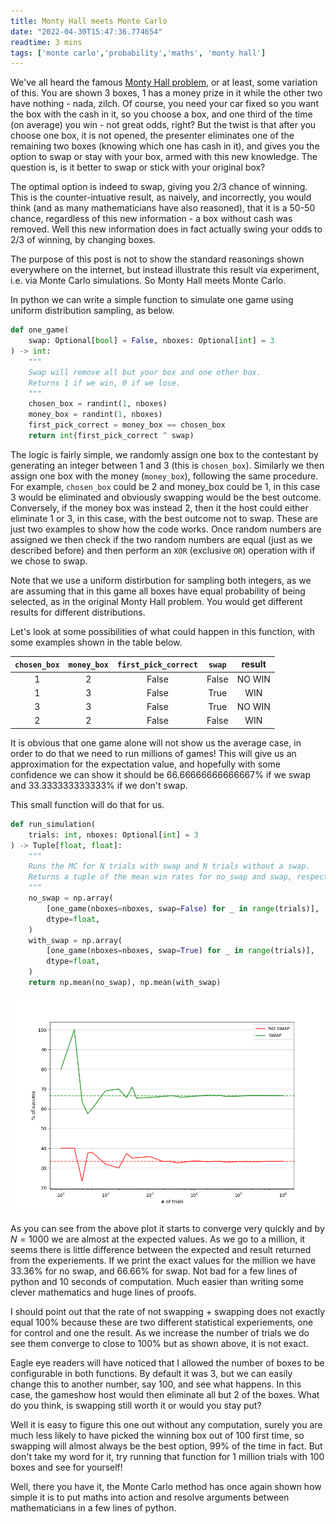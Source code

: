 ```yaml
---
title: Monty Hall meets Monte Carlo
date: "2022-04-30T15:47:36.774654"
readtime: 3 mins
tags: ['monte carlo','probability','maths', 'monty hall']
---
```


We've all heard the famous [Monty Hall problem](https://en.wikipedia.org/wiki/Monty_Hall_problem), or at least, some variation of this. You are shown 3 boxes, 1 has a money prize in it while the other two have nothing - nada, zilch. Of course, you need your car fixed so you want the box with the cash in it, so you choose a box, and one third of the time (on average) you win - not great odds, right? But the twist is that after you choose one box, it is not opened, the presenter eliminates one of the remaining two boxes (knowing which one has cash in it), and gives you the option to swap or stay with your box, armed with this new knowledge. The question is, is it better to swap or stick with your original box?

The optimal option is indeed to swap, giving you 2/3 chance of winning. This is the counter-intuative result, as naively, and incorrectly, you would think (and as many mathematicians have also reasoned), that it is a 50-50 chance, regardless of this new information - a box without cash was removed. Well this new information does in fact actually swing your odds to 2/3 of winning, by changing boxes.

The purpose of this post is not to show the standard reasonings shown everywhere on the internet, but instead illustrate this result via experiment, i.e. via Monte Carlo simulations. So Monty Hall meets Monte Carlo.

In python we can write a simple function to simulate one game using uniform distribution sampling, as below.
```python
def one_game(
    swap: Optional[bool] = False, nboxes: Optional[int] = 3
) -> int:
    """
    Swap will remove all but your box and one other box.
    Returns 1 if we win, 0 if we lose.
    """
    chosen_box = randint(1, nboxes)
    money_box = randint(1, nboxes)
    first_pick_correct = money_box == chosen_box
    return int(first_pick_correct ^ swap)
```

The logic is fairly simple, we randomly assign one box to the contestant by generating an integer between 1 and 3 (this is `chosen_box`). Similarly we then assign one box with the money (`money_box`), following the same procedure. For example, `chosen_box` could be 2 and money_box could be 1, in this case 3 would be eliminated and obviously swapping would be the best outcome. Conversely, if the money box was instead 2, then it the host could either eliminate 1 or 3, in this case, with the best outcome not to swap. These are just two examples to show how the code works. Once random numbers are assigned we then check if the two random numbers are equal (just as we described before) and then perform an `XOR` (exclusive `OR`) operation with if we chose to swap.

Note that we use a uniform distirbution for sampling both integers, as we are assuming that in this game all boxes have equal probability of being selected, as in the original Monty Hall problem. You would get different results for different distributions.

Let's look at some possibilities of what could happen in this function, with some examples shown in the table below.

| `chosen_box`  |  `money_box` | `first_pick_correct` | `swap` | result |
| :----: | :----: |:----: |:----: |:----: |
| 1 | 2 | False | False | NO WIN |
| 1 | 3 | False | True | WIN |
| 3 | 3 | False | True | NO WIN |
| 2 | 2 | False | False | WIN |

It is obvious that one game alone will not show us the average case, in order to do that we need to run millions of games! This will give us an approximation for the expectation value, and hopefully with some confidence we can show it should be 66.66666666666667% if we swap and 33.333333333333% if we don't swap.

This small function will do that for us.

```python
def run_simulation(
    trials: int, nboxes: Optional[int] = 3
) -> Tuple[float, float]:
    """
    Runs the MC for N trials with swap and N trials without a swap.
    Returns a tuple of the mean win rates for no_swap and swap, respectively.
    """
    no_swap = np.array(
        [one_game(nboxes=nboxes, swap=False) for _ in range(trials)],
        dtype=float,
    )
    with_swap = np.array(
        [one_game(nboxes=nboxes, swap=True) for _ in range(trials)],
        dtype=float,
    )
    return np.mean(no_swap), np.mean(with_swap)
```

![swap_vs_no_swap](./montyhallmc.png)

As you can see from the above plot it starts to converge very quickly and by $N=1000$ we are almost at the expected values. As we go to a million, it seems there is little difference between the expected and result returned from the experiements. If we print the exact values for the million we have 33.36% for no swap, and 66.66% for swap. Not bad for a few lines of python and 10 seconds of computation. Much easier than writing some clever mathematics and huge lines of proofs.

I should point out that the rate of not swapping + swapping does not exactly equal 100% because these are two different statistical experiements, one for control and one the result. As we increase the number of trials we do see them converge to close to 100% but as shown above, it is not exact.


Eagle eye readers will have noticed that I allowed the number of boxes to be configurable in both functions. By default it was 3, but we can easily change this to another number, say 100, and see what happens. In this case, the gameshow host would then eliminate all but 2 of the boxes.
What do you think, is swapping still worth it or would you stay put?

Well it is easy to figure this one out without any computation, surely you are much less likely to have picked the winning box out of 100 first time, so swapping will almost always be the best option, 99% of the time in fact. But don't take my word for it, try running that function for 1 million trials with 100 boxes and see for yourself!


Well, there you have it, the Monte Carlo method has once again shown how simple it is to put maths into action and resolve arguments between mathematicians in a few lines of python.